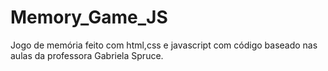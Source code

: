 # Memory_Game_JS
Jogo de memória feito com html,css e javascript com código baseado nas aulas da professora Gabriela Spruce.

